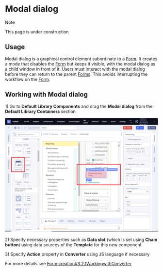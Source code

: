 # Modal dialog

 Note

This page is under construction

## **Usage** <a id="Modaldialog-Usage"></a>

Modal dialog is a graphical control element subordinate to a [Form](../ehr-forms-forms-in-detail/). It creates a mode that disables the [Form](../ehr-forms-forms-in-detail/) but keeps it visible, with the modal dialog as a child window in front of it. Users must interact with the modal dialog before they can return to the parent [Forms](../ehr-forms-forms-in-detail/). This avoids interrupting the workflow on the [Form](../ehr-forms-forms-in-detail/). 

## Working with Modal dialog <a id="Modaldialog-WorkingwithModaldialog"></a>

1\) Go to **Default Library Components** and drag the **Modal dialog** from the **Default Library Containers** section

![](../.gitbook/assets/34840022.png)

2\) Specify necessary properties such as **Data slot** \(which is set using **Chain button**\) using data sources of the **Template** for this new component 

3\) Specify **Action** property in **Converter** using JS language if necessary

For more details see [Form creation\#3.2.1WorkingwithConverter](https://wiki.solit-clouds.ru/display/EHR/Form+creation#Formcreation-3.2.1WorkingwithConverter)

